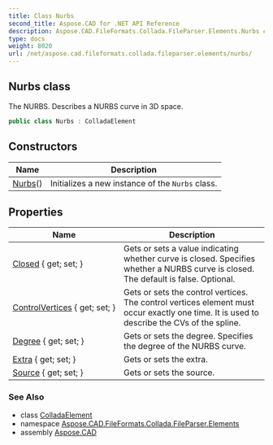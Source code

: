 ```yaml
---
title: Class Nurbs
second_title: Aspose.CAD for .NET API Reference
description: Aspose.CAD.FileFormats.Collada.FileParser.Elements.Nurbs class. The NURBS. Describes a NURBS curve in 3D space
type: docs
weight: 8020
url: /net/aspose.cad.fileformats.collada.fileparser.elements/nurbs/
---
```

## Nurbs class

The NURBS. Describes a NURBS curve in 3D space.

```csharp
public class Nurbs : ColladaElement
```

## Constructors

| Name | Description |
| --- | --- |
| [Nurbs](nurbs/)() | Initializes a new instance of the `Nurbs` class. |

## Properties

| Name | Description |
| --- | --- |
| [Closed](../../aspose.cad.fileformats.collada.fileparser.elements/nurbs/closed/) { get; set; } | Gets or sets a value indicating whether curve is closed. Specifies whether a NURBS curve is closed. The default is false. Optional. |
| [ControlVertices](../../aspose.cad.fileformats.collada.fileparser.elements/nurbs/controlvertices/) { get; set; } | Gets or sets the control vertices. The control vertices element must occur exactly one time. It is used to describe the CVs of the spline. |
| [Degree](../../aspose.cad.fileformats.collada.fileparser.elements/nurbs/degree/) { get; set; } | Gets or sets the degree. Specifies the degree of the NURBS curve. |
| [Extra](../../aspose.cad.fileformats.collada.fileparser.elements/nurbs/extra/) { get; set; } | Gets or sets the extra. |
| [Source](../../aspose.cad.fileformats.collada.fileparser.elements/nurbs/source/) { get; set; } | Gets or sets the source. |

### See Also

* class [ColladaElement](../colladaelement/)
* namespace [Aspose.CAD.FileFormats.Collada.FileParser.Elements](../../aspose.cad.fileformats.collada.fileparser.elements/)
* assembly [Aspose.CAD](../../)


